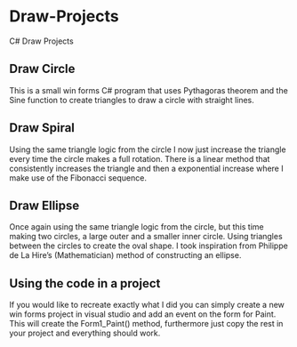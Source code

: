 # Draw-Projects
C# Draw Projects

Draw Circle
----------------
This is a small win forms C# program that uses Pythagoras theorem and the Sine function to create triangles to draw a circle with straight lines.

Draw Spiral
----------------
Using the same triangle logic from the circle I now just increase the triangle every time the circle makes a full rotation. There is a linear method that consistently increases the triangle and then a exponential increase where I make use of the Fibonacci sequence.

Draw Ellipse
----------------
Once again using the same triangle logic from the circle, but this time making two circles, a large outer and a smaller inner circle. Using triangles between the circles to create the oval shape. I took inspiration from Philippe de La Hire’s (Mathematician) method of constructing an ellipse.

Using the code in a project
-------------------------------------
If you would like to recreate exactly what I did you can simply create a new win forms project in visual studio and add an event on the form for Paint. This will create the Form1_Paint() method, furthermore just copy the rest in your project and everything should work.


